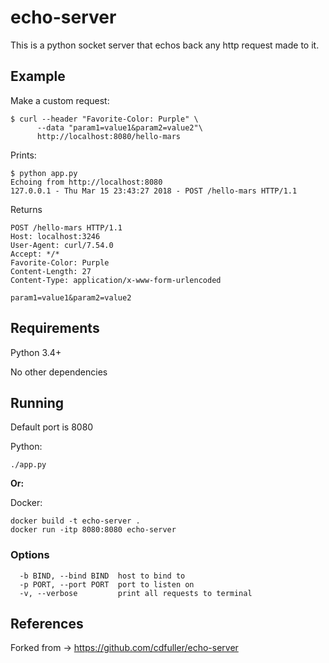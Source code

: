 # echo-server

This is a python socket server that echos back any http request made to it.

## Example
Make a custom request:
```
$ curl --header "Favorite-Color: Purple" \
      --data "param1=value1&param2=value2"\
      http://localhost:8080/hello-mars
```

Prints:
```
$ python app.py
Echoing from http://localhost:8080
127.0.0.1 - Thu Mar 15 23:43:27 2018 - POST /hello-mars HTTP/1.1
```

Returns
```
POST /hello-mars HTTP/1.1
Host: localhost:3246
User-Agent: curl/7.54.0
Accept: */*
Favorite-Color: Purple
Content-Length: 27
Content-Type: application/x-www-form-urlencoded

param1=value1&param2=value2
```

## Requirements

Python 3.4+

No other dependencies


## Running

Default port is 8080

Python:
```
./app.py
```

**Or:**

Docker:
```
docker build -t echo-server .
docker run -itp 8080:8080 echo-server
```

### Options
```
  -b BIND, --bind BIND  host to bind to
  -p PORT, --port PORT  port to listen on
  -v, --verbose         print all requests to terminal
```

## References

Forked from -> https://github.com/cdfuller/echo-server

